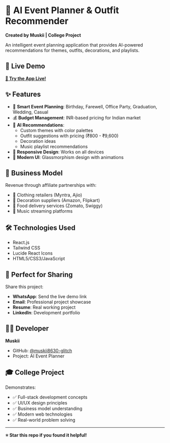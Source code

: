 # 🎉 AI Event Planner & Outfit Recommender

**Created by Muskii | College Project**

An intelligent event planning application that provides AI-powered recommendations for themes, outfits, decorations, and playlists.

## 🚀 Live Demo

[**🔗 Try the App Live!**](https://muskii8630-glitch.github.io/ai-event-planner/)

## ✨ Features

- 🎯 **Smart Event Planning**: Birthday, Farewell, Office Party, Graduation, Wedding, Casual
- 💰 **Budget Management**: INR-based pricing for Indian market
- 🤖 **AI Recommendations**: 
  - Custom themes with color palettes
  - Outfit suggestions with pricing (₹800 - ₹9,600)
  - Decoration ideas
  - Music playlist recommendations
- 📱 **Responsive Design**: Works on all devices
- 🎨 **Modern UI**: Glassmorphism design with animations

## 🎯 Business Model

Revenue through affiliate partnerships with:
- 👕 Clothing retailers (Myntra, Ajio)
- 🎈 Decoration suppliers (Amazon, Flipkart)  
- 🍕 Food delivery services (Zomato, Swiggy)
- 🎵 Music streaming platforms

## 🛠️ Technologies Used

- React.js
- Tailwind CSS  
- Lucide React Icons
- HTML5/CSS3/JavaScript

## 📱 Perfect for Sharing

Share this project:
- **WhatsApp**: Send the live demo link
- **Email**: Professional project showcase
- **Resume**: Real working project
- **LinkedIn**: Development portfolio

## 👨‍💻 Developer

**Muskii**
- GitHub: [@muskii8630-glitch](https://github.com/muskii8630-glitch)
- Project: AI Event Planner

## 🎓 College Project

Demonstrates:
- ✅ Full-stack development concepts
- ✅ UI/UX design principles  
- ✅ Business model understanding
- ✅ Modern web technologies
- ✅ Real-world problem solving

---

**⭐ Star this repo if you found it helpful!**

